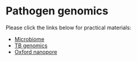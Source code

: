 # Pathogen genomics

Please click the links below for practical materials:
    
- [Microbiome](microbiome.md)
- [TB genomics](tb-genomics.md)
- [Oxford nanopore](ont.md)